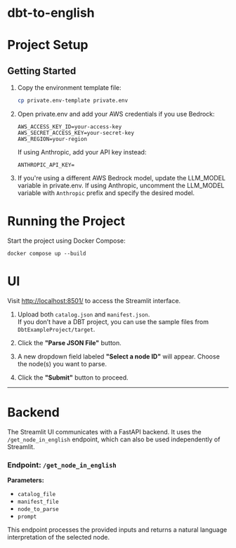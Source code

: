 # dbt-to-english

# Project Setup  

## Getting Started  

1. Copy the environment template file:  
   ```sh
   cp private.env-template private.env
   ```

2. Open private.env and add your AWS credentials if you use Bedrock:
    ```
    AWS_ACCESS_KEY_ID=your-access-key  
    AWS_SECRET_ACCESS_KEY=your-secret-key  
    AWS_REGION=your-region  
    ```

    If using Anthropic, add your API key instead:
    ```
    ANTHROPIC_API_KEY=
    ```

3. If you're using a different AWS Bedrock model, update the LLM_MODEL variable in private.env. If using Anthropic, uncomment the LLM_MODEL variable with `Anthropic` prefix and specify the desired model.

# Running the Project

Start the project using Docker Compose:

```
docker compose up --build
```

# UI

Visit [http://localhost:8501/](http://localhost:8501/) to access the Streamlit interface.

1. Upload both `catalog.json` and `manifest.json`.  
   If you don’t have a DBT project, you can use the sample files from `DbtExampleProject/target`.

2. Click the **"Parse JSON File"** button.

3. A new dropdown field labeled **"Select a node ID"** will appear. Choose the node(s) you want to parse.

4. Click the **"Submit"** button to proceed.

---

# Backend

The Streamlit UI communicates with a FastAPI backend. It uses the `/get_node_in_english` endpoint, which can also be used independently of Streamlit.

### Endpoint: `/get_node_in_english`

**Parameters:**
- `catalog_file`
- `manifest_file`
- `node_to_parse`
- `prompt`

This endpoint processes the provided inputs and returns a natural language interpretation of the selected node.
